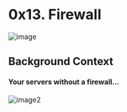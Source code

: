 # 0x13. Firewall
![image](https://s3.amazonaws.com/intranet-projects-files/holbertonschool-sysadmin_devops/284/V1HjQ1Y.png)
## Background Context
#### Your servers without a firewall…
![image2](https://s3.amazonaws.com/intranet-projects-files/holbertonschool-sysadmin_devops/155/holbertonschool-firewall.gif)
